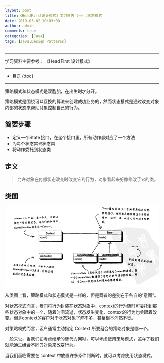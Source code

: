 ```yaml
---
layout: post
title: 《HeadFirst设计模式》学习日志（十）:状态模式
date: 2019-03-02 10:03:00
author: admin
comments: true
categories: [Java]
tags: [Java,Design Patterns]
---
```




<!-- more -->

------

学习资料主要参考： 《Head First 设计模式》

------




* 目录
{:toc}
------

策略模式和状态模式是双胞胎，在出生时才分开。

策略模式是围绕可以互换的算法来创建成功业务的，然而状态模式是通过改变对象内部的状态来帮助对象控制自己的行为。

## 简要步骤

- 定义一个State 接口，在这个接口里，所有动作都对应了一个方法
- 为每个状态实现状态类
- 将动作委托到状态类

## 定义

> 允许对象在内部状态改变时改变它的行为，对象看起来好像修改了它的类。
>

## 类图

[![](/images/posts/state-pattern.png)](/images/posts/state-pattern.png)

从类图上看，策略模式和状态模式是一样的，但是两者的差别在于各自的“意图”。

对状态模式而言，我们将行为封装在状态对象中，context的行为随时可委托到那些状态对象中的一个，随着时间流逝，状态发生变化，context的行为也会跟着改变。但是context的客户对于状态对象了解不多，甚至根本浑然不觉。

对策略模式而言，客户通常主动指定 Context 所要组合的策略对象是哪一个。

一般来说，当我们在考虑继承的替代方案时，可以考虑使用策略模式，这样子我们就能通过组合不同的对象来改变行为。

当我们面临需要在 context 中放置许多条件判断时，就可以考虑使用状态模式。